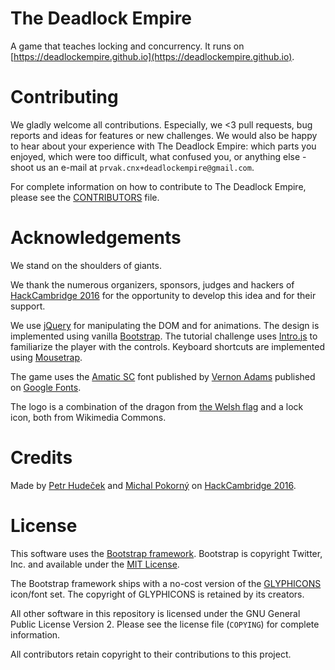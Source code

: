 The Deadlock Empire
===

A game that teaches locking and concurrency. It runs on
[https://deadlockempire.github.io](https://deadlockempire.github.io).

Contributing
===

We gladly welcome all contributions. Especially, we <3 pull requests, bug
reports and ideas for features or new challenges. We would also be happy to
hear about your experience with The Deadlock Empire: which parts you enjoyed,
which were too difficult, what confused you, or anything else - shoot us
an e-mail at `prvak.cnx+deadlockempire@gmail.com`.

For complete information on how to contribute to The Deadlock Empire, please
see the [CONTRIBUTORS](./CONTRIBUTORS.md) file.

Acknowledgements
===

We stand on the shoulders of giants.

We thank the numerous organizers, sponsors, judges and hackers of
[HackCambridge 2016](https://www.hackcambridge.com/) for the opportunity to
develop this idea and for their support.

We use [jQuery](https://jquery.com/) for manipulating the DOM and for
animations. The design is implemented using vanilla
[Bootstrap](https://getbootstrap.com/). The tutorial challenge uses
[Intro.js](https://usablica.github.io/intro.js/) to familiarize the player
with the controls. Keyboard shortcuts are implemented using [Mousetrap](https://craig.is/killing/mice).

The game uses the [Amatic SC](http://www.fontsquirrel.com/fonts/amatic) font
published by [Vernon Adams](http://www.fontsquirrel.com/fonts/list/foundry/vernon-adams)
published on [Google Fonts](https://www.google.com/fonts).

The logo is a combination of the dragon from
[the Welsh flag](https://commons.wikimedia.org/wiki/File:Flag_of_Wales_2.svg)
and a lock icon, both from Wikimedia Commons.

Credits
===
Made by [Petr Hudeček](http://hudecekpetr.cz) and [Michal
Pokorný](http://agentydragon.com) on [HackCambridge 2016](https://www.hackcambridge.com/).

License
===

This software uses the [Bootstrap framework](http://getbootstrap.com). Bootstrap is copyright Twitter, Inc. and available under the [MIT License](https://github.com/twbs/bootstrap/blob/master/LICENSE).

The Bootstrap framework ships with a no-cost version of the [GLYPHICONS](http://glyphicons.com/license/) icon/font set. The copyright of GLYPHICONS is retained by its creators.

All other software in this repository is licensed under the GNU General Public License Version 2. Please see the license file (`COPYING`) for complete information.

All contributors retain copyright to their contributions to this project.
